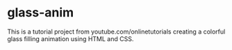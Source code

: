 # glass-anim
This is a tutorial project from youtube.com/onlinetutorials creating a colorful glass filling animation using HTML and CSS.
